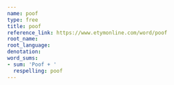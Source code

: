 ```yaml
---
name: poof
type: free
title: poof
reference_link: https://www.etymonline.com/word/poof
root_name: 
root_language: 
denotation: 
word_sums:
- sum: 'Poof + '
  respelling: poof
---
```

